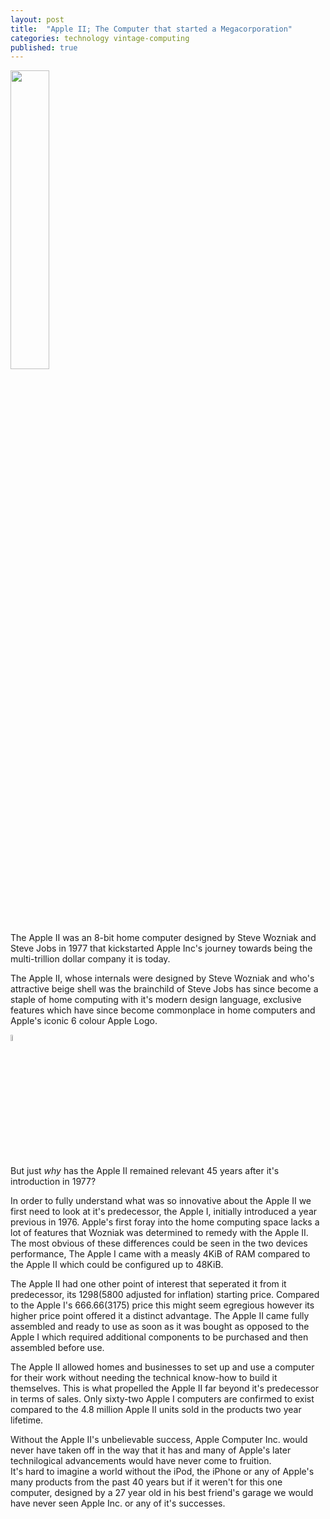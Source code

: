 ```yaml
---
layout: post
title:  "Apple II; The Computer that started a Megacorporation"
categories: technology vintage-computing
published: true
---
```


<img src="https://i.ibb.co/NtMFpZd/236814ca-0f31-47af-a766-8d1dae38f8dc.png" style="width:35%">

The Apple II was an 8-bit home computer designed by Steve Wozniak and Steve Jobs in 1977 that kickstarted Apple Inc's journey towards being the multi-trillion dollar company it is today.

The Apple II, whose internals were designed by Steve Wozniak and who's attractive beige shell was the brainchild of Steve Jobs has since become a staple of home computing with it's modern design language, exclusive features which have since become commonplace in home computers and Apple's iconic 6 colour Apple Logo.

<img style="width:5%" src="https://upload.wikimedia.org/wikipedia/commons/8/84/Apple_Computer_Logo_rainbow.svg">

But just *why* has the Apple II remained relevant 45 years after it's introduction in 1977?

In order to fully understand what was so innovative about the Apple II we first need to look at it's predecessor, the Apple I, initially introduced a year previous in 1976. Apple's first foray into the home computing space lacks a lot of features that Wozniak was determined to remedy with the Apple II. 
<br>The most obvious of these differences could be seen in the two devices performance, The Apple I came with a measly 4KiB of RAM compared to the Apple II which could be configured up to 48KiB.

The Apple II had one other point of interest that seperated it from it predecessor, its $1298 ($5800 adjusted for inflation) starting price. Compared to the Apple I's $666.66 ($3175) price this might seem egregious however its higher price point offered it a distinct advantage. The Apple II came fully assembled and ready to use as soon as it was bought as opposed to the Apple I which required additional components to be purchased and then assembled before use. 

The Apple II allowed homes and businesses to set up and use a computer for their work without needing the technical know-how to build it themselves. This is what propelled the Apple II far beyond it's predecessor in terms of sales. Only sixty-two Apple I computers are confirmed to exist compared to the 4.8 million Apple II units sold in the products two year lifetime. 

Without the Apple II's unbelievable success, Apple Computer Inc. would never have taken off in the way that it has and many of Apple's later technilogical advancements would have never come to fruition. <br> It's hard to imagine a world without the iPod, the iPhone or any of Apple's many products from the past 40 years but if it weren't for this one computer, designed by a 27 year old in his best friend's garage we would have never seen Apple Inc. or any of it's successes.
